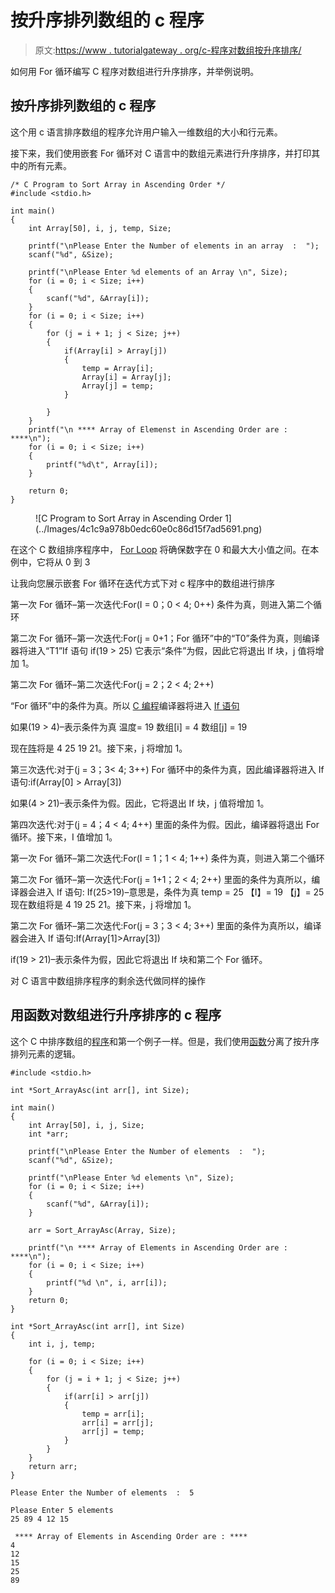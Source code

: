 # 按升序排列数组的 c 程序

> 原文:[https://www . tutorialgateway . org/c-程序对数组按升序排序/](https://www.tutorialgateway.org/c-program-to-sort-array-in-ascending-order/)

如何用 For 循环编写 C 程序对数组进行升序排序，并举例说明。

## 按升序排列数组的 c 程序

这个用 c 语言排序数组的程序允许用户输入一维数组的大小和行元素。

接下来，我们使用嵌套 For 循环对 C 语言中的数组元素进行升序排序，并打印其中的所有元素。

```
/* C Program to Sort Array in Ascending Order */
#include <stdio.h>

int main()
{
	int Array[50], i, j, temp, Size;

	printf("\nPlease Enter the Number of elements in an array  :  ");
	scanf("%d", &Size);

	printf("\nPlease Enter %d elements of an Array \n", Size);
	for (i = 0; i < Size; i++)
	{
		scanf("%d", &Array[i]);
    }     
	for (i = 0; i < Size; i++)
	{
		for (j = i + 1; j < Size; j++)
		{
			if(Array[i] > Array[j])
			{
				temp = Array[i];
				Array[i] = Array[j];
				Array[j] = temp;
			}

		}
	}
	printf("\n **** Array of Elemenst in Ascending Order are : ****\n");
	for (i = 0; i < Size; i++)
	{
		printf("%d\t", Array[i]);
	}

	return 0;
}
```

<figure class="wp-block-image">![C Program to Sort Array in Ascending Order 1](../Images/4c1c9a978b0edc60e0c86d15f7ad5691.png)</figure>

在这个 C 数组排序程序中， [For Loop](https://www.tutorialgateway.org/for-loop-in-c-programming/) 将确保数字在 0 和最大大小值之间。在本例中，它将从 0 到 3

让我向您展示嵌套 For 循环在迭代方式下对 c 程序中的数组进行排序

第一次 For 循环–第一次迭代:For(I = 0；0 < 4; 0++)
条件为真，则进入第二个循环

第二次 For 循环–第一次迭代:For(j = 0+1；For 循环”中的“T0”条件为真，则编译器将进入“T1”If 语句
if(19 > 25)
它表示“条件”为假，因此它将退出 If 块，j 值将增加 1。

第二次 For 循环–第二次迭代:For(j = 2；2 < 4; 2++)

“For 循环”中的条件为真。所以 [C 编程](https://www.tutorialgateway.org/c-programming/)编译器将进入 [If 语句](https://www.tutorialgateway.org/if-statement-in-c/)

如果(19 > 4)–表示条件为真
温度= 19
数组[i] = 4
数组[j] = 19

现在[阵](https://www.tutorialgateway.org/array-in-c/)将是 4 25 19 21。接下来，j 将增加 1。

第三次迭代:对于(j = 3；3< 4; 3++)
For 循环中的条件为真，因此编译器将进入 If 语句:if(Array[0] > Array[3])

如果(4 > 21)–表示条件为假。因此，它将退出 If 块，j 值将增加 1。

第四次迭代:对于(j = 4；4 < 4; 4++)
里面的条件为假。因此，编译器将退出 For 循环。接下来，I 值增加 1。

第一次 For 循环–第二次迭代:For(I = 1；1 < 4; 1++)
条件为真，则进入第二个循环

第二次 For 循环–第一次迭代:For(j = 1+1；2 < 4; 2++)
里面的条件为真所以，编译器会进入 If 语句:
If(25>19)–意思是，条件为真
temp = 25
【I】= 19
【j】= 25
现在数组将是 4 19 25 21。接下来，j 将增加 1。

第二次 For 循环–第二次迭代:For(j = 3；3 < 4; 3++)
里面的条件为真所以，编译器会进入 If 语句:If(Array[1]>Array[3])

if(19 > 21)–表示条件为假，因此它将退出 If 块和第二个 For 循环。

对 C 语言中数组排序程序的剩余迭代做同样的操作

## 用函数对数组进行升序排序的 c 程序

这个 C 中排序数组的[程序](https://www.tutorialgateway.org/c-programming-examples/)和第一个例子一样。但是，我们使用[函数](https://www.tutorialgateway.org/functions-in-c/)分离了按升序排列元素的逻辑。

```
#include <stdio.h>

int *Sort_ArrayAsc(int arr[], int Size);

int main()
{
	int Array[50], i, j, Size;
	int *arr;

	printf("\nPlease Enter the Number of elements  :  ");
	scanf("%d", &Size);

	printf("\nPlease Enter %d elements \n", Size);
	for (i = 0; i < Size; i++)
	{
		scanf("%d", &Array[i]);
    }  

	arr = Sort_ArrayAsc(Array, Size);   

	printf("\n **** Array of Elements in Ascending Order are : ****\n");
	for (i = 0; i < Size; i++)
	{
		printf("%d \n", i, arr[i]);
	}	
	return 0;
}

int *Sort_ArrayAsc(int arr[], int Size)
{
	int i, j, temp;

	for (i = 0; i < Size; i++)
	{
		for (j = i + 1; j < Size; j++)
		{
			if(arr[i] > arr[j])
			{
				temp = arr[i];
				arr[i] = arr[j];
				arr[j] = temp;
			}			
		}
	}
	return arr;	
}
```

```
Please Enter the Number of elements  :  5

Please Enter 5 elements
25 89 4 12 15

 **** Array of Elements in Ascending Order are : ****
4 
12 
15 
25 
89 
```